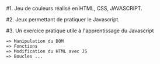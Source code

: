 #1. Jeu de couleurs réalisé en HTML, CSS, JAVASCRIPT.

#2. Jeux permettant de pratiquer le Javascript.

#3. Un exercice pratique utile à l'apprentissage du Javascript

    => Manipulation du DOM
    => Fonctions
    => Modification du HTML avec JS
    => Boucles ...